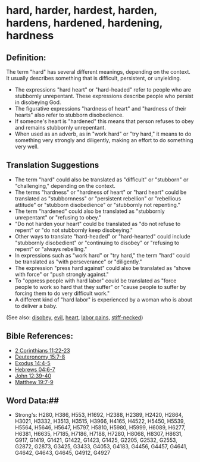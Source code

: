 # hard, harder, hardest, harden, hardens, hardened, hardening, hardness #

## Definition: ##

The term "hard" has several different meanings, depending on the context. It usually describes something that is difficult, persistent, or unyielding.

* The expressions "hard heart" or "hard-headed" refer to people who are stubbornly unrepentant. These expressions describe people who persist in disobeying God.
* The figurative expressions "hardness of heart" and "hardness of their hearts" also refer to stubborn disobedience.
* If someone's heart is "hardened" this means that person refuses to obey and remains stubbornly unrepentant.
* When used as an adverb, as in "work hard" or "try hard," it means to do something very strongly and diligently, making an effort to do something very well.

## Translation Suggestions ##

* The term "hard" could also be translated as "difficult" or "stubborn" or "challenging," depending on the context.
* The terms "hardness" or "hardness of heart" or "hard heart" could be translated as "stubbornness" or "persistent rebellion" or "rebellious attitude" or "stubborn disobedience" or "stubbornly not repenting."
* The term "hardened" could also be translated as "stubbornly unrepentant" or "refusing to obey."
* "Do not harden your heart" could be translated as "do not refuse to repent" or "do not stubbornly keep disobeying."
* Other ways to translate "hard-headed" or "hard-hearted" could include "stubbornly disobedient" or "continuing to disobey" or "refusing to repent" or "always rebelling."
* In expressions such as "work hard" or "try hard," the term "hard" could be translated as "with perseverance" or "diligently."
* The expression "press hard against" could also be translated as "shove with force" or "push strongly against."
* To "oppress people with hard labor" could be translated as "force people to work so hard that they suffer" or "cause people to suffer by forcing them to do very difficult work."
* A different kind of "hard labor" is experienced by a woman who is about to deliver a baby.

(See also: [disobey](disobey.md), [evil](../kt/evil.md), [heart](../kt/heart.md), [labor pains](laborpains.md), [stiff-necked](stiffnecked.md))

## Bible References: ##

* [2 Corinthians 11:22-23](rc://en/tn/help/2co/11/22)
* [Deuteronomy 15:7-8](rc://en/tn/help/deu/15/07)
* [Exodus 14:4-5](rc://en/tn/help/exo/14/04)
* [Hebrews 04:6-7](rc://en/tn/help/heb/04/06)
* [John 12:39-40](rc://en/tn/help/jhn/12/39)
* [Matthew 19:7-9](rc://en/tn/help/mat/19/07)

## Word Data:##

* Strong's: H280, H386, H553, H1692, H2388, H2389, H2420, H2864, H3021, H3332, H3513, H3515, H3966, H4165, H4522, H5450, H5539, H5564, H5646, H5647, H5797, H5810, H5980, H5999, H6089, H6277, H6381, H6635, H7185, H7186, H7188, H7280, H8068, H8307, H8631, G917, G1419, G1421, G1422, G1423, G1425, G2205, G2532, G2553, G2872, G2873, G3425, G3433, G4053, G4183, G4456, G4457, G4641, G4642, G4643, G4645, G4912, G4927
